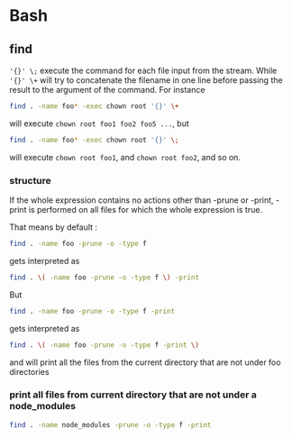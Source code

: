 # Bash

## find

`'{}' \;` execute the command for each file input from the stream. While `'{}' \+` will try to concatenate the filename in one line before passing the result to the argument of the command. For instance

```bash
find . -name foo* -exec chown root '{}' \+
```

will execute `chown root foo1 foo2 foo5 ...`, but

```bash
find . -name foo* -exec chown root '{}' \;
```

will execute `chown root foo1`, and `chown root foo2`, and so on.

### structure

If  the  whole  expression  contains  no  actions  other than -prune or -print, -print is performed on all files for which the whole expression is true.

That means by default :

```sh
find . -name foo -prune -o -type f
```
gets interpreted as
```sh
find . \( -name foo -prune -o -type f \) -print
```
But
```sh
find . -name foo -prune -o -type f -print
```
gets interpreted as
```sh
find . \( -name foo -prune -o -type f -print \)
```
and will print all the files from the current directory that are not under foo directories

### print all files from current directory that are not under a node_modules
```sh
find . -name node_modules -prune -o -type f -print
```